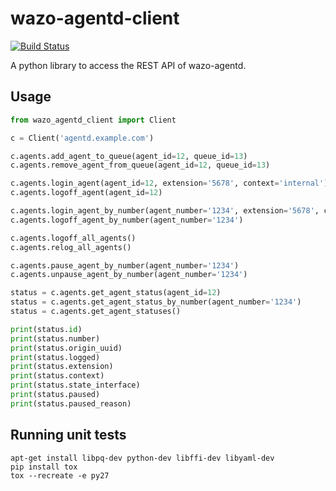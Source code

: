# wazo-agentd-client

[![Build Status](https://jenkins.wazo.community/buildStatus/icon?job=wazo-agentd-client)](https://jenkins.wazo.community/job/wazo-agentd-client)

A python library to access the REST API of wazo-agentd.

## Usage

```python
from wazo_agentd_client import Client

c = Client('agentd.example.com')

c.agents.add_agent_to_queue(agent_id=12, queue_id=13)
c.agents.remove_agent_from_queue(agent_id=12, queue_id=13)

c.agents.login_agent(agent_id=12, extension='5678', context='internal')
c.agents.logoff_agent(agent_id=12)

c.agents.login_agent_by_number(agent_number='1234', extension='5678', context='internal')
c.agents.logoff_agent_by_number(agent_number='1234')

c.agents.logoff_all_agents()
c.agents.relog_all_agents()

c.agents.pause_agent_by_number(agent_number='1234')
c.agents.unpause_agent_by_number(agent_number='1234')

status = c.agents.get_agent_status(agent_id=12)
status = c.agents.get_agent_status_by_number(agent_number='1234')
status = c.agents.get_agent_statuses()

print(status.id)
print(status.number)
print(status.origin_uuid)
print(status.logged)
print(status.extension)
print(status.context)
print(status.state_interface)
print(status.paused)
print(status.paused_reason)
```


## Running unit tests

```
apt-get install libpq-dev python-dev libffi-dev libyaml-dev
pip install tox
tox --recreate -e py27
```
